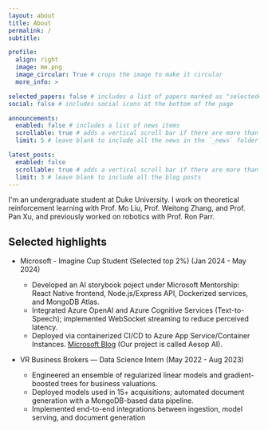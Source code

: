 ```yaml
---
layout: about
title: About
permalink: /
subtitle:

profile:
  align: right
  image: me.png
  image_circular: True # crops the image to make it circular
  more_info: >

selected_papers: false # includes a list of papers marked as "selected={true}"
social: false # includes social icons at the bottom of the page

announcements:
  enabled: false # includes a list of news items
  scrollable: true # adds a vertical scroll bar if there are more than 3 news items
  limit: 5 # leave blank to include all the news in the `_news` folder

latest_posts:
  enabled: false
  scrollable: true # adds a vertical scroll bar if there are more than 3 new posts items
  limit: 3 # leave blank to include all the blog posts
---
```


I'm an undergraduate student at Duke University. I work on theoretical reinforcement learning with Prof. Mo Liu, Prof. Weitong Zhang, and Prof. Pan Xu, and previously worked on robotics with Prof. Ron Parr.

## Selected highlights

- Microsoft - Imagine Cup Student (Selected top 2%) (Jan 2024 - May 2024)
  - Developed an AI storybook poject under Microsoft Mentorship: React Native frontend, Node.js/Express API, Dockerized services, and MongoDB Atlas.
  - Integrated Azure OpenAI and Azure Cognitive Services (Text-to-Speech); implemented WebSocket streaming to reduce perceived latency.
  - Deployed via containerized CI/CD to Azure App Service/Container Instances. [Microsoft Blog](https://techcommunity.microsoft.com/t5/student-developer-blog/announcing-the-2024-imagine-cup-semifinalists/ba-p/4066101) (Our project is called Aesop AI).

- VR Business Brokers — Data Science Intern (May 2022 - Aug 2023)
  - Engineered an ensemble of regularized linear models and gradient-boosted trees for business valuations.
  - Deployed models used in 15+ acquisitions; automated document generation with a MongoDB-based data pipeline.
  - Implemented end-to-end integrations between ingestion, model serving, and document generation


